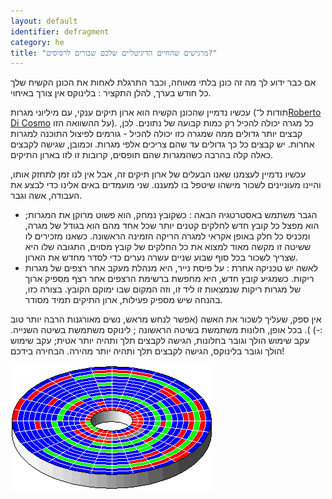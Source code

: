 ```yaml
---
layout: default
identifier: defragment
category: he
title: "מרגישים שהחיים הדיגיטליים שלכם שבורים לרסיסים?"
---
```


אם כבר ידוע לך מה זה כונן בלתי מאוחה, וכבר התרגלת
לאחות את הכונן הקשיח שלך כל חודש בערך, להלן התקציר :
בלינוקס אין צורך באיחוי.

עכשיו נדמיין שהכונן הקשיח הוא ארון תיקים ענקי,
עם מיליוני מגרות (תודות ל־<a href="http://www.pps.jussieu.fr/~dicosmo/">Roberto 
Di Cosmo</a> על ההשוואה הזו).
כל מגרה יכולה להכיל רק כמות קבועה של נתונים. לכן, קבצים יותר גדולים ממה שמגרה כזו יכולה להכיל - גורמים לפיצול התוכנה למגרות אחרות.
יש קבצים כל כך גדולים עד שהם צריכים אלפי מגרות. וכמובן, שגישה לקבצים כאלה קלה בהרבה כשהמגרות שהם תופסים, קרובות זו לזו בארון התיקים.

עכשיו נדמיין לעצמנו שאנו הבעלים של ארון תיקים זה, אבל אין לנו זמן
לתחזק אותו, והיינו מעוניינים לשכור מישהו שיטפל בו למעננו. שני מועמדים
באים אלינו כדי לבצע את העבודה, אשה וגבר.

<ul>

<li>הגבר משתמש באסטרטגיה הבאה : כשקובץ נמחק, הוא פשוט מרוקן את המגרות; הוא מפצל כל קובץ חדש לחלקים קטנים יותר שכל אחד מהם הוא בגודל של מגרה,
ומכניס כל חלק באופן אקראי למגרה הריקה הזמינה הראשונה.
כשאנו מזכירים לו ששיטה זו מקשה מאוד למצוא את כל החלקים של קובץ מסוים, התגובה שלו היא שצריך לשכור בכל סוף שבוע שניים עשרה נערים כדי לסדר מחדש את הארון.</li>

<li>לאשה יש טכניקה אחרת : על פיסת נייר, היא מנהלת מעקב אחר רצפים של מגרות
ריקות. כשמגיע קובץ חדש, היא מחפשת ברשימת הרצפים אחר רצף מספיק ארוך של מגרות ריקות שנמצאות זו ליד זו, וזה המקום שבו ימוקם הקובץ.
בצורה כזו, בהנחה שיש מספיק פעילות, ארון התיקים תמיד מסודר.</li>

</ul>

אין ספק, שעליך לשכור את האשה (אפשר לנחש מראש, נשים מאורגנות הרבה יותר טוב :-) ).
בכל אופן, חלונות משתמשת בשיטה הראשונה ; לינוקס משתמשת בשיטה השנייה.
עקב שימוש הולך וגובר בחלונות, הגישה לקבצים תלך ותהיה יותר אטית;
עקב שימוש הולך וגובר בלינוקס, הגישה לקבצים תלך ותהיה יותר מהירה.
הבחירה בידכם!

<img src="/img/defragment.png" />





